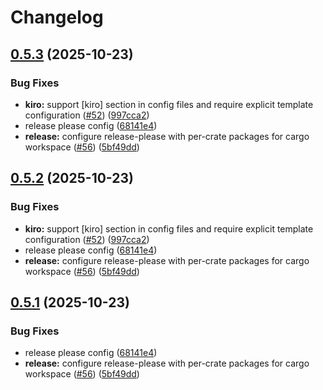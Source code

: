 # Changelog

## [0.5.3](https://github.com/towry/agpod/compare/agpod-kiro-v0.5.2...agpod-kiro-v0.5.3) (2025-10-23)


### Bug Fixes

* **kiro:** support [kiro] section in config files and require explicit template configuration ([#52](https://github.com/towry/agpod/issues/52)) ([997cca2](https://github.com/towry/agpod/commit/997cca2fe598a85943f2f005913831dfa2a643d9))
* release please config ([68141e4](https://github.com/towry/agpod/commit/68141e42bb4186126110620d2c97dc1a3254ea69))
* **release:** configure release-please with per-crate packages for cargo workspace ([#56](https://github.com/towry/agpod/issues/56)) ([5bf49dd](https://github.com/towry/agpod/commit/5bf49ddbc37506cdd0b073fd2096658564aac228))

## [0.5.2](https://github.com/towry/agpod/compare/v0.5.1...v0.5.2) (2025-10-23)


### Bug Fixes

* **kiro:** support [kiro] section in config files and require explicit template configuration ([#52](https://github.com/towry/agpod/issues/52)) ([997cca2](https://github.com/towry/agpod/commit/997cca2fe598a85943f2f005913831dfa2a643d9))
* release please config ([68141e4](https://github.com/towry/agpod/commit/68141e42bb4186126110620d2c97dc1a3254ea69))
* **release:** configure release-please with per-crate packages for cargo workspace ([#56](https://github.com/towry/agpod/issues/56)) ([5bf49dd](https://github.com/towry/agpod/commit/5bf49ddbc37506cdd0b073fd2096658564aac228))

## [0.5.1](https://github.com/towry/agpod/compare/v0.5.0...v0.5.1) (2025-10-23)


### Bug Fixes

* release please config ([68141e4](https://github.com/towry/agpod/commit/68141e42bb4186126110620d2c97dc1a3254ea69))
* **release:** configure release-please with per-crate packages for cargo workspace ([#56](https://github.com/towry/agpod/issues/56)) ([5bf49dd](https://github.com/towry/agpod/commit/5bf49ddbc37506cdd0b073fd2096658564aac228))
